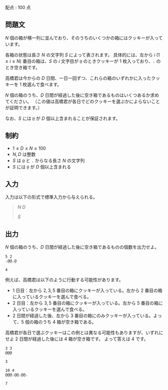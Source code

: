 配点 : $100$ 点

## 問題文

$N$ 個の箱が横一列に並んでおり、そのうちのいくつかの箱にはクッキーが入っています。

各箱の状態は長さ $N$ の文字列 $S$ によって表されます。
具体的には、左から $i\ (1\leq i\leq N)$ 番目の箱は、$S$ の $i$ 文字目が `@` のときクッキーが $1$ 枚入っており、`.` のとき空き箱です。

高橋君は今からの $D$ 日間、一日一回ずつ、これらの箱のいずれかに入ったクッキーを $1$ 枚選んで食べます。

$N$ 個の箱のうち、$D$ 日間が経過した後に空き箱であるものはいくつあるか求めてください。
（この値は高橋君が各日でどのクッキーを選ぶかによらないことが証明できます。）

なお、$S$ には `@` が $D$ 個以上含まれることが保証されます。

## 制約

- $1\leq D \leq N \leq 100$
- $N,D$ は整数
- $S$ は `@` と `.` からなる長さ $N$ の文字列
- $S$ には `@` が $D$ 個以上含まれる

## 入力

入力は以下の形式で標準入力から与えられる。

> $N$ $D$
> 
> $S$

## 出力

$N$ 個の箱のうち、$D$ 日間が経過した後に空き箱であるものの個数を出力せよ。

```input1
5 2
.@@.@
```

```output1
4
```

例えば、高橋君は以下のように行動する可能性があります。

- $1$ 日目：左から $2,3,5$ 番目の箱にクッキーが入っている。左から $2$ 番目の箱に入っているクッキーを選んで食べる。
- $2$ 日目：左から $3,5$ 番目の箱にクッキーが入っている。左から $5$ 番目の箱に入っているクッキーを選んで食べる。
- $2$ 日間が経過した後、左から $3$ 番目の箱にのみクッキーが入っている。よって、$5$ 個の箱のうち $4$ 箱が空き箱である。

高橋君が各日で選ぶクッキーはこの例とは異なる可能性もありますが、いずれにせよ $2$ 日間が経過した後には $4$ 箱が空き箱です。
よって答えは $4$ です。

```input2
3 3
@@@
```

```output2
3
```

```input3
10 4
@@@.@@.@@.
```

```output3
7
```